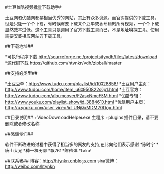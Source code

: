 ﻿#土豆优酷视频批量下载助手#

土豆网和优酷网都是相当优秀的网站，其上有众多资源。而官网提供的下载工具，但是只能一个个下载，有时候需要下载某个豆单或者专辑的所有视频，一个个下载显然效率过低。这个工具只是调用了官方下载工具而已，不是地址嗅探工具。使用需要安装相应网站的下载工具。

##下载地址##

*可执行程序下载 http://sourceforge.net/projects/tyvdh/files/latest/download
*源代码下载 https://github.com/htynkn/vdh/zipball/master

##支持的类型##

*土豆豆单：http://www.tudou.com/playlist/id/10328858/
*土豆用户主页：http://www.tudou.com/home/item_u63950822s0p1.html
*土豆官方：http://www.tudou.com/albumcover/FZasxNmcFBM.html
*优酷专辑：http://www.youku.com/playlist_show/id_3884610.html
*优酷用户主页：http://u.youku.com/user_video/id_UNjQxMDM2ODg=.html

##目录说明##
+VideoDownloadHelper.exe 主程序
+plugins 插件目录，请不要删除或者修改名称

##感谢你们##

软件不断改进的过程中获得了相当多的网友的支持,在此向他们表示感谢
*陈时宇
*唐山大兄
*种一棵无聊
*飘761
*陈传沣
*kaka!

##联系我##
博客：http://htynkn.cnblogs.com
sina微博：http://weibo.com/htynkn